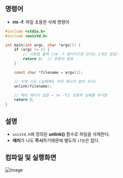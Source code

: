 ## 명령어
- **rm -f**: 파일 조용한 삭제 명령어

```c
#include <stdio.h>
#include <unistd.h>

int main(int argc, char *argv[]) {
    if (argc != 2) {
        // 사용법 출력 (rm -f 형식이므로 인자는 1개만 받음)
        return 0;  // 조용히 종료
    }

    const char *filename = argv[1];

    // 삭제 시도 (실패해도 아무 메시지 없이 무시)
    unlink(filename);

    // 에러 메시지 없음 → rm -f는 조용히 실패를 무시함
    return 0;
}

```
## 설명
- ``unistd.h``에 정의된 **unlink()** 함수로 파일을 삭제한다.
- **에러**가 나도 **무시**하기때문에 별도의 ``if문``은 없다.

## 컴파일 및 실행화면

![Image](https://github.com/user-attachments/assets/b183c897-4e00-4e43-8d3a-db87833a3d82)